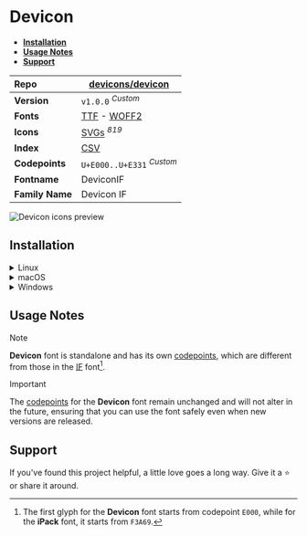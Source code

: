 # Devicon

- [**Installation**](#installation)
- [**Usage Notes**](#usage-notes)
- [**Support**](#support)

| Repo            | [devicons/devicon](https://github.com/devicons/devicon)                                                                                                                       |
| :-------------- | ----------------------------------------------------------------------------------------------------------------------------------------------------------------------------- |
| **Version**     | `v1.0.0` <sup>_Custom_</sup>                                                                                                                                                  |
| **Fonts**       | [TTF](https://raw.githubusercontent.com/iconicFonts/if/main/fonts/TTF/Devicon.ttf) - [WOFF2](https://raw.githubusercontent.com/iconicFonts/if/main/fonts/WOFF2/Devicon.woff2) |
| **Icons**       | [SVGs](https://github.com/iconicFonts/if/tree/main/packs/Devicon/svgs) <sup>_819_</sup>                                                                                       |
| **Index**       | [CSV](https://github.com/iconicFonts/if/blob/main/indices/Devicon.csv)                                                                                                        |
| **Codepoints**  | `U+E000..U+E331` <sup>_Custom_</sup>                                                                                                                                          |
| **Fontname**    | DeviconIF                                                                                                                                                                     |
| **Family Name** | Devicon IF                                                                                                                                                                    |

<picture>
  <source media="(prefers-color-scheme: dark)" srcset="https://raw.githubusercontent.com/iconicFonts/if/main/imgs/Devicon_dark.png">
  <img alt="Devicon icons preview" src="https://raw.githubusercontent.com/iconicFonts/if/main/imgs/Devicon_light.png">
</picture>

## Installation

<details>

<summary>Linux</summary>

```sh
curl -o ~/.local/share/fonts/Devicon.ttf https://raw.githubusercontent.com/iconicFonts/if/main/fonts/TTF/Devicon.ttf

# Refresh the font cache:
fc-cache -f ~/.local/share/fonts
```

</details>

<details>

<summary>macOS</summary>

```sh
curl -o ~/Library/Fonts/Devicon.ttf https://raw.githubusercontent.com/iconicFonts/if/main/fonts/TTF/Devicon.ttf
```

</details>

<details>

<summary>Windows</summary>

```sh
curl -o C:\Windows\Fonts\Devicon.ttf https://raw.githubusercontent.com/iconicFonts/if/main/fonts/TTF/Devicon.ttf
```

</details>

## Usage Notes

> [!NOTE]  
> **Devicon** font is standalone and has its own [codepoints](https://github.com/iconicFonts/if/blob/main/indices/Devicon.csv), which are different from those in the [IF](https://github.com/iconicFonts/if/blob/main/indices/if.csv) font[^1].

> [!IMPORTANT]
> The [codepoints](https://github.com/iconicFonts/if/blob/main/indices/Devicon.csv) for the **Devicon** font remain unchanged and will not alter in the future, ensuring that you can use the font safely even when new versions are released.

## Support

If you've found this project helpful, a little love goes a long way. Give it a :star: or share it around.

[^1]: The first glyph for the **Devicon** font starts from codepoint `E000`, while for the **iPack** font, it starts from `F3A69`.
